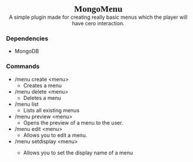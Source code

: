 <p align="center">
    <span style="font-family:Montserrat;font-size: 24px"><b>MongoMenu</b></span>
    <br>
    A simple plugin made for creating really basic menus which the player will have cero interaction.
</p>

### Dependencies
* MongoDB

### Commands
* /menu create \<menu>
  * Creates a menu
* /menu delete \<menu>
  * Deletes a menu
* /menu list
  * Lists all existing menus
* /menu preview \<menu>
  * Opens the preview of a menu to the user.
* /menu edit \<menu>
  * Allows you to edit a menu.
* /menu setdisplay \<menu> <display>
  * Allows you to set the display name of a menu